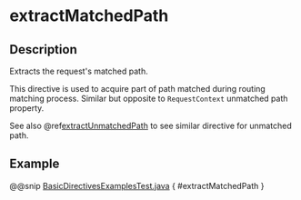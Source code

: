 <a id="extractmatchedpath-java"></a>
# extractMatchedPath

## Description

Extracts the request's matched path.

This directive is used to acquire part of path matched during routing matching
process. Similar but opposite to `RequestContext` unmatched path property.

See also @ref[extractUnmatchedPath](extractUnmatchedPath.md#extractunmatchedpath-java) to see similar directive for unmatched path.

## Example

@@snip [BasicDirectivesExamplesTest.java](../../../../../../../test/java/docs/http/javadsl/server/directives/BasicDirectivesExamplesTest.java) { #extractMatchedPath }